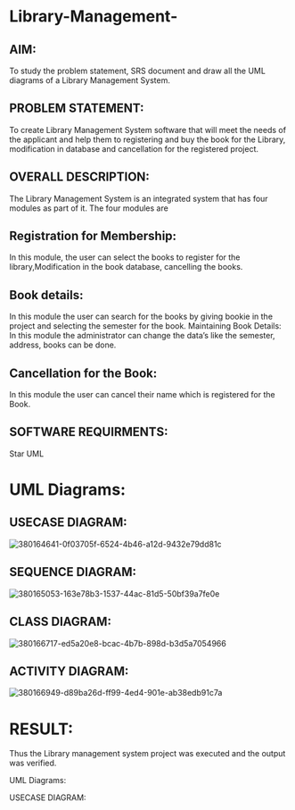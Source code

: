 # Library-Management-

## AIM:
To study the problem statement, SRS document and draw all the UML diagrams of a Library Management System.



## PROBLEM STATEMENT:
To create Library Management System software that will meet the needs of the applicant and help them to registering and buy the book for the Library, modification in database and cancellation for the registered project.


## OVERALL DESCRIPTION:
The Library Management System is an integrated system that has four modules as part of it. The four modules are


## Registration for Membership:
In this module, the user can select the books to register for the library,Modification in the book database, cancelling the books.


## Book details:
In this module the user can search for the books by giving bookie in the project and selecting the semester for the book. Maintaining Book Details: In this module the administrator can change the data’s like the semester, address, books can be done.


## Cancellation for the Book:
In this module the user can cancel their name which is registered for the Book.


## SOFTWARE REQUIRMENTS:
Star UML

# UML Diagrams:

## USECASE DIAGRAM:

![380164641-0f03705f-6524-4b46-a12d-9432e79dd81c](https://github.com/user-attachments/assets/588b79b6-4ecb-4e99-a80f-743793d1d17e)


## SEQUENCE DIAGRAM:

![380165053-163e78b3-1537-44ac-81d5-50bf39a7fe0e](https://github.com/user-attachments/assets/0c3129fa-acee-4cef-bb4d-1163ab3eae9d)


## CLASS DIAGRAM:

![380166717-ed5a20e8-bcac-4b7b-898d-b3d5a7054966](https://github.com/user-attachments/assets/7ac5b6d3-e46c-461a-8ec1-6b9b1b4e886f)


## ACTIVITY DIAGRAM:



![380166949-d89ba26d-ff99-4ed4-901e-ab38edb91c7a](https://github.com/user-attachments/assets/1e58a72b-731d-4912-81b8-5d0944b90067)


# RESULT:
Thus the Library management system project was executed and the output was verified.
















UML Diagrams:

USECASE DIAGRAM:
